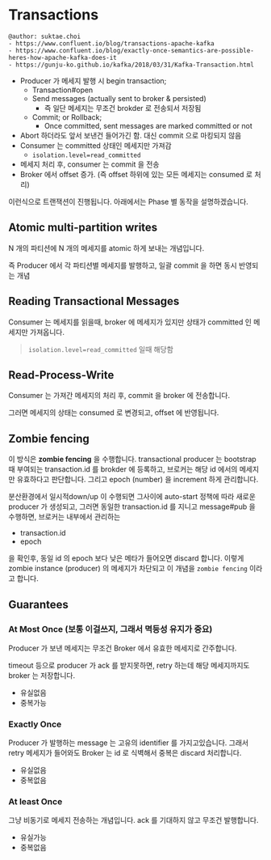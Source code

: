 # Transactions

```
@author: suktae.choi
- https://www.confluent.io/blog/transactions-apache-kafka
- https://www.confluent.io/blog/exactly-once-semantics-are-possible-heres-how-apache-kafka-does-it
- https://gunju-ko.github.io/kafka/2018/03/31/Kafka-Transaction.html
```

- Producer 가 메세지 발행 시 begin transaction;
  - Transaction#open
  - Send messages (actually sent to broker & persisted)
    - 즉 일단 메세지는 무조건 brokder 로 전송되서 저장됨
  - Commit; or Rollback;
    - Once committed, sent messages are marked committed or not
- Abort 하더라도 앞서 보낸건 들어가긴 함. 대신 commit 으로 마킹되지 않음
- Consumer 는 committed 상태인 메세지만 가져감
  - `isolation.level=read_committed`
- 메세지 처리 후, consumer 는 commit 을 전송
- Broker 에서 offset 증가. (즉 offset 하위에 있는 모든 메세지는 consumed 로 처리)

이런식으로 트랜잭션이 진행됩니다. 아래에서는 Phase 별 동작을 설명하겠습니다.

## Atomic multi-partition writes
N 개의 파티션에 N 개의 메세지를 atomic 하게 보내는 개념입니다.

즉 Producer 에서 각 파티션별 메세지를 발행하고, 일괄 commit 을 하면 동시 반영되는 개념

## Reading Transactional Messages
Consumer 는 메세지를 읽을때, broker 에 메세지가 있지만 상태가 committed 인 메세지만 가져옵니다.

> `isolation.level=read_committed` 일때 해당함

## Read-Process-Write
Consumer 는 가져간 메세지의 처리 후, commit 을 broker 에 전송합니다.

그러면 메세지의 상태는 consumed 로 변경되고, offset 에 반영됩니다.

## Zombie fencing
이 방식은 **zombie fencing** 을 수행합니다. transactional producer 는 bootstrap 때 부여되는 transaction.id 를 brokder 에 등록하고, 브로커는 해당 id 에서의 메세지만 유효하다고 판단합니다. 그리고 epoch (number) 을 increment 하게 관리합니다.

분산환경에서 일시적down/up 이 수행되면 그사이에 auto-start 정책에 따라 새로운 producer 가 생성되고, 그러면 동일한 transaction.id 를 지니고 message#pub 을 수행하면, 브로커는 내부에서 관리하는

- transaction.id
- epoch

을 확인후, 동일 id 의 epoch 보다 낮은 메타가 들어오면 discard 합니다. 이렇게 zombie instance (producer) 의 메세지가 차단되고 이 개념을 `zombie fencing` 이라고 합니다.

## Guarantees
### At Most Once (보통 이걸쓰지, 그래서 멱등성 유지가 중요)

Producer 가 보낸 메세지는 무조건 Broker 에서 유효한 메세지로 간주합니다.

timeout 등으로 producer 가 ack 를 받지못하면, retry 하는데 해당 메세지까지도 broker 는 저장합니다.

- 유실없음
- 중복가능

### Exactly Once
Producer 가 발행하는 message 는 고유의 identifier 를 가지고있습니다. 그래서 retry 메세지가 들어와도 Broker 는 id 로 식벽해서 중복은 discard 처리합니다.

- 유실없음
- 중복없음

### At least Once
그냥 비동기로 메세지 전송하는 개념입니다. ack 를 기대하지 않고 무조건 발행합니다.

- 유실가능
- 중복없음
